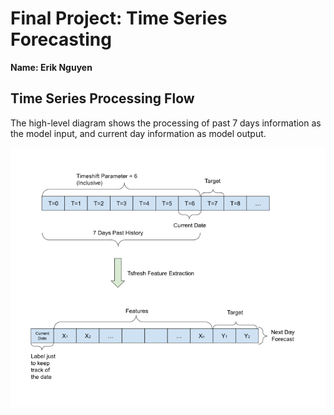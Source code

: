 # Final Project: Time Series Forecasting
**Name: Erik Nguyen**


## Time Series Processing Flow

The high-level diagram shows the processing of past 7 days information as the model input, and current day information as model output.

![alt text](https://github.com/ErikNguyen20/CPSC-481-Assignments/blob/main/Final/data_processing_flow.png)
